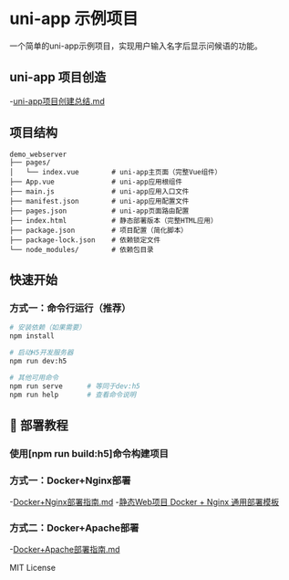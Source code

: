 # uni-app 示例项目
一个简单的uni-app示例项目，实现用户输入名字后显示问候语的功能。

## uni-app 项目创造
   -[uni-app项目创建总结.md](https://github.com/goyq/demo_webserver/blob/main/uni-app%E9%A1%B9%E7%9B%AE%E5%88%9B%E5%BB%BA%E6%80%BB%E7%BB%93.md)


## 项目结构

```
demo_webserver
├── pages/
│   └── index.vue        # uni-app主页面（完整Vue组件）
├── App.vue              # uni-app应用根组件
├── main.js              # uni-app应用入口文件
├── manifest.json        # uni-app应用配置文件
├── pages.json           # uni-app页面路由配置
├── index.html           # 静态部署版本（完整HTML应用）
├── package.json         # 项目配置（简化脚本）
├── package-lock.json    # 依赖锁定文件
└── node_modules/        # 依赖包目录
```

## 快速开始

### 方式一：命令行运行（推荐）

```bash
# 安装依赖（如果需要）
npm install

# 启动H5开发服务器
npm run dev:h5

# 其他可用命令
npm run serve      # 等同于dev:h5
npm run help       # 查看命令说明
```

## 🚀 部署教程

### 使用[npm run build:h5]命令构建项目

### 方式一：Docker+Nginx部署
   -[Docker+Nginx部署指南.md](https://github.com/goyq/demo_webserver/blob/main/Docker%2BNginx%E9%83%A8%E7%BD%B2%E6%8C%87%E5%8D%97.md)
   -[静态Web项目 Docker + Nginx 通用部署模板](https://github.com/goyq/demo_webserver/blob/main/Docker%2BNginx%E9%80%9A%E7%94%A8%E9%83%A8%E7%BD%B2%E6%A8%A1%E6%9D%BF.md)

   
### 方式二：Docker+Apache部署
   -[Docker+Apache部署指南.md](https://github.com/goyq/demo_webserver/blob/main/Docker%2BApache%E9%83%A8%E7%BD%B2%E6%8C%87%E5%8D%97.md)





MIT License 
